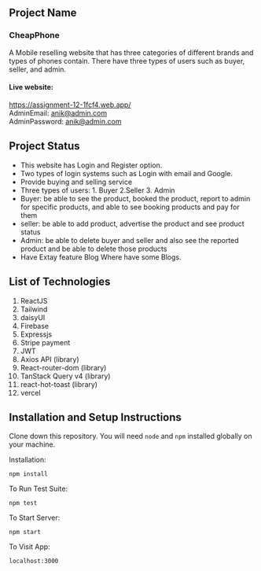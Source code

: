 ## Project Name

### CheapPhone

A Mobile reselling website that has three categories of different brands and types of phones contain. There have three types of users such as buyer, seller, and admin.

#### Live website:
https://assignment-12-1fcf4.web.app/
<br/>
AdminEmail: anik@admin.com
<br/>
AdminPassword: anik@admin.com

## Project Status
* This website has Login and Register option.
* Two types of login systems such as Login with email and Google.
* Provide buying and selling service
* Three types of users: 1. Buyer 2.Seller 3. Admin
* Buyer: be able to see the product, booked the product, report to admin for specific products, and able to see booking products and pay for them
* seller: be able to add product, advertise the product and see product status
* Admin: be able to delete buyer and seller and also see the reported product and be able to delete those products
* Have Extay feature Blog Where have some Blogs.

## List of Technologies
1. ReactJS
2. Tailwind
3. daisyUI
3. Firebase
4. Expressjs
5. Stripe payment
6. JWT
7. Axios API (library)
8. React-router-dom (library)
9. TanStack Query v4 (library)
10. react-hot-toast (library)
11. vercel 

## Installation and Setup Instructions 

Clone down this repository. You will need `node` and `npm` installed globally on your machine.  

Installation:

`npm install`  

To Run Test Suite:  

`npm test`  

To Start Server:

`npm start`  

To Visit App:

`localhost:3000`  
